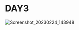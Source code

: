 # DAY3
![Screenshot_20230224_143948](https://user-images.githubusercontent.com/111976681/221138838-35f45b4a-29bc-4e7a-8701-6ce5f21aeb9d.png)
